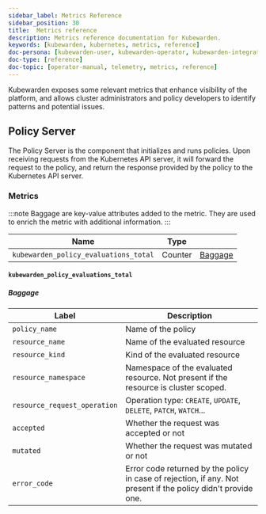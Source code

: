 ```yaml
---
sidebar_label: Metrics Reference
sidebar_position: 30
title:  Metrics reference
description: Metrics reference documentation for Kubewarden.
keywords: [kubewarden, kubernetes, metrics, reference]
doc-persona: [kubewarden-user, kubewarden-operator, kubewarden-integrator]
doc-type: [reference]
doc-topic: [operator-manual, telemetry, metrics, reference]
---
```


Kubewarden exposes some relevant metrics that enhance visibility of the platform, and allows cluster
administrators and policy developers to identify patterns and potential issues.

## Policy Server

The Policy Server is the component that initializes and runs policies. Upon receiving requests from
the Kubernetes API server, it will forward the request to the policy, and return the response
provided by the policy to the Kubernetes API server.

### Metrics

:::note
Baggage are key-value attributes added to the metric. They are used to enrich the metric
with additional information.
:::

Name | Type | |
--- | --- | ---
`kubewarden_policy_evaluations_total` | Counter | [Baggage](#kubewarden_policy_evaluations_total)

#### `kubewarden_policy_evaluations_total`

##### Baggage

Label | Description
--- | ---
`policy_name` | Name of the policy
`resource_name` | Name of the evaluated resource
`resource_kind` | Kind of the evaluated resource
`resource_namespace` | Namespace of the evaluated resource. Not present if the resource is cluster scoped.
`resource_request_operation` | Operation type: `CREATE`, `UPDATE`, `DELETE`, `PATCH`, `WATCH`...
`accepted` | Whether the request was accepted or not
`mutated` | Whether the request was mutated or not
`error_code` | Error code returned by the policy in case of rejection, if any. Not present if the policy didn't provide one.
